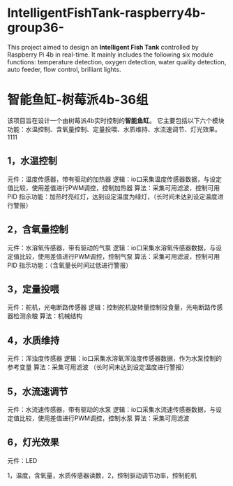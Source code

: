 # IntelligentFishTank-raspberry4b-group36-
This project aimed to design an **Intelligent Fish Tank** controlled by Raspberry Pi 4b in real-time. 
It mainly includes the following six module functions: temperature detection, oxygen detection, water quality detection, auto feeder, flow control, brilliant lights.
# 智能鱼缸-树莓派4b-36组
该项目旨在设计一个由树莓派4b实时控制的**智能鱼缸**。
它主要包括以下六个模块功能：水温控制、含氧量控制、定量投喂、水质维持、水流速调节、灯光效果。
1111
## 1，水温控制
元件：温度传感器，带有驱动的加热器
逻辑：io口采集温度传感器数据，与设定值比较，使用差值进行PWM调控，控制加热器
算法：采集可用滤波，控制可用PID
指示功能：加热时亮红灯，达到设定温度为绿灯，（长时间未达到设定温度进行警报）

## 2，含氧量控制
元件：水溶氧传感器，带有驱动的气泵
逻辑：io口采集水溶氧传感器数据，与设定值比较，使用差值进行PWM调控，控制气泵
算法：采集可用滤波，控制可用PID
指示功能：（含氧量长时间过低进行警报）

## 3，定量投喂
元件：舵机，光电断路传感器
逻辑：控制舵机旋转量控制投食量，光电断路传感器检测余粮
算法：机械结构

## 4，水质维持
元件：浑浊度传感器
逻辑：io口采集水溶氧浑浊度传感器数据，作为水泵控制的参考变量
算法：采集可用滤波
（长时间未达到设定温度进行警报）

## 5，水流速调节
元件：水流速传感器，带有驱动的水泵
逻辑：io口采集水流速传感器数据，与设定值比较，使用差值进行PWM调控，控制水泵
算法：采集可用滤波

## 6，灯光效果
元件：LED

1，温度，含氧量，水质传感器读数，2，控制驱动调节功率，控制舵机
